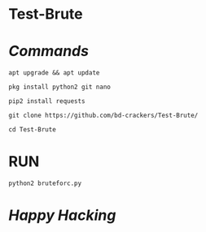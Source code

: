 # Test-Brute


# ___Commands___

`apt upgrade && apt update`

`pkg install python2 git nano`

`pip2 install requests`

`git clone https://github.com/bd-crackers/Test-Brute/`

`cd Test-Brute`

# ____RUN____

`python2 bruteforc.py`



# ___Happy Hacking___
